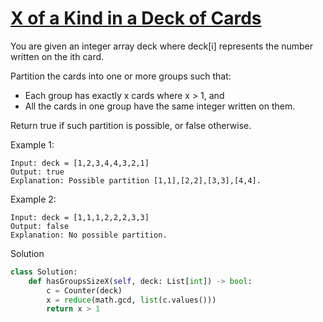 # [X of a Kind in a Deck of Cards](https://leetcode.com/problems/x-of-a-kind-in-a-deck-of-cards/description/)

You are given an integer array deck where deck[i] represents the number written on the ith card.

Partition the cards into one or more groups such that:

- Each group has exactly x cards where x > 1, and
- All the cards in one group have the same integer written on them.

Return true if such partition is possible, or false otherwise.

Example 1:
```
Input: deck = [1,2,3,4,4,3,2,1]
Output: true
Explanation: Possible partition [1,1],[2,2],[3,3],[4,4].
```
Example 2:
```
Input: deck = [1,1,1,2,2,2,3,3]
Output: false
Explanation: No possible partition.
```
Solution
```python
class Solution:
    def hasGroupsSizeX(self, deck: List[int]) -> bool:
        c = Counter(deck)
        x = reduce(math.gcd, list(c.values()))
        return x > 1
```
